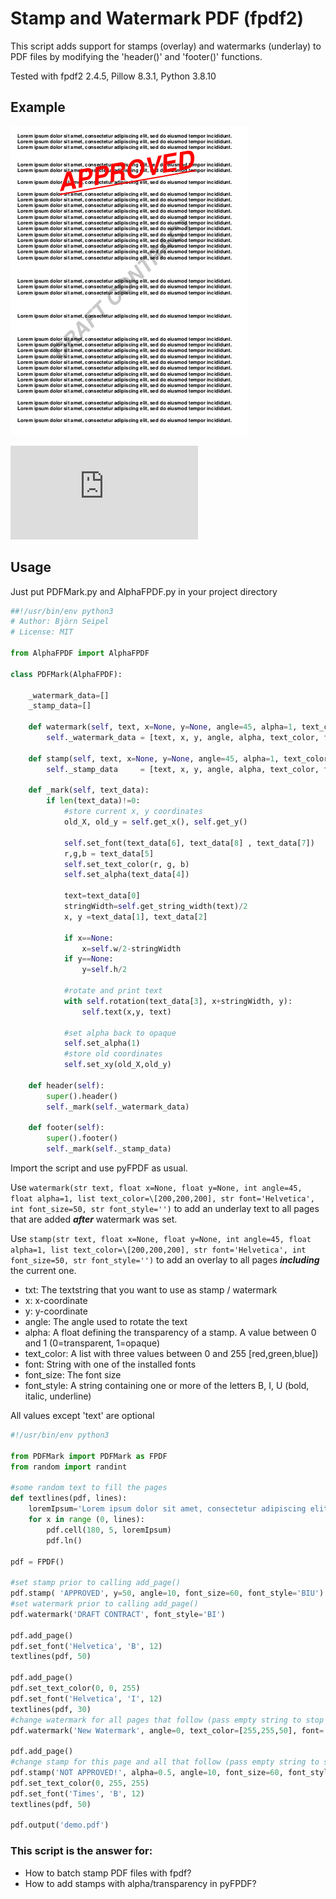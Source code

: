 # Stamp and Watermark PDF (fpdf2)
This script adds support for stamps (overlay) and watermarks (underlay) to PDF files by modifying the 'header()' and 'footer()' functions. 

Tested with fpdf2 2.4.5, Pillow 8.3.1, Python 3.8.10

## Example

![Mass stamping or watermarking PDF files](https://raw.githubusercontent.com/digidigital/Extensions-and-Scripts-for-pyFPDF-fpdf2/main/stamp_and_watermark/stamp_and_watermark.png)

![PDF File](https://github.com/digidigital/Extensions-and-Scripts-for-pyFPDF-fpdf2/raw/main/stamp_and_watermark/demo.pdf)

## Usage

Just put PDFMark.py and AlphaFPDF.py in your project directory

```python
##!/usr/bin/env python3
# Author: Björn Seipel
# License: MIT

from AlphaFPDF import AlphaFPDF

class PDFMark(AlphaFPDF):

    _watermark_data=[]
    _stamp_data=[]

    def watermark(self, text, x=None, y=None, angle=45, alpha=1, text_color=[200,200,200], font='Helvetica', font_size=50, font_style=''):        
        self._watermark_data = [text, x, y, angle, alpha, text_color, font, font_size, font_style]

    def stamp(self, text, x=None, y=None, angle=45, alpha=1, text_color=[255,0,0], font='Helvetica', font_size=50, font_style=''):
        self._stamp_data     = [text, x, y, angle, alpha, text_color, font, font_size, font_style]
    
    def _mark(self, text_data):
        if len(text_data)!=0:
            #store current x, y coordinates
            old_X, old_y = self.get_x(), self.get_y()
            
            self.set_font(text_data[6], text_data[8] , text_data[7])
            r,g,b = text_data[5]
            self.set_text_color(r, g, b)
            self.set_alpha(text_data[4])
            
            text=text_data[0]
            stringWidth=self.get_string_width(text)/2
            x, y =text_data[1], text_data[2] 
            
            if x==None:
                x=self.w/2-stringWidth
            if y==None:
                y=self.h/2
            
            #rotate and print text
            with self.rotation(text_data[3], x+stringWidth, y):
                self.text(x,y, text)                                 
            
            #set alpha back to opaque
            self.set_alpha(1)
            #store old coordinates
            self.set_xy(old_X,old_y)
            
    def header(self): 
        super().header()
        self._mark(self._watermark_data)

    def footer(self):
        super().footer()
        self._mark(self._stamp_data)
```

Import the script and use pyFPDF as usual.

Use
`watermark(str text, float x=None, float y=None, int angle=45, float alpha=1, list text_color=\[200,200,200], str font='Helvetica', int font_size=50, str font_style='')`
to add an underlay text to all pages that are added ***after*** watermark was set.

Use
`stamp(str text, float x=None, float y=None, int angle=45, float alpha=1, list text_color=\[200,200,200], str font='Helvetica', int font_size=50, str font_style='')`
to add an overlay to all pages ***including*** the current one.

* txt: The textstring that you want to use as stamp / watermark
* x: x-coordinate
* y: y-coordinate
* angle: The angle used to rotate the text
* alpha: A float defining the transparency of a stamp. A value between 0 and 1 (0=transparent, 1=opaque) 
* text_color: A list with three values between 0 and 255 \[red,green,blue])
* font: String with one of the installed fonts
* font_size: The font size
* font_style: A string containing one or more of the letters B, I, U (bold, italic, underline)  

All values except 'text' are optional

```python
#!/usr/bin/env python3

from PDFMark import PDFMark as FPDF 
from random import randint

#some random text to fill the pages 
def textlines(pdf, lines):
    loremIpsum='Lorem ipsum dolor sit amet, consectetur adipiscing elit, sed do eiusmod tempor incididunt.'
    for x in range (0, lines):
        pdf.cell(180, 5, loremIpsum)
        pdf.ln() 

pdf = FPDF()

#set stamp prior to calling add_page()
pdf.stamp( 'APPROVED', y=50, angle=10, font_size=60, font_style='BIU')
#set watermark prior to calling add_page()
pdf.watermark('DRAFT CONTRACT', font_style='BI')

pdf.add_page()
pdf.set_font('Helvetica', 'B', 12)
textlines(pdf, 50)

pdf.add_page()
pdf.set_text_color(0, 0, 255)
pdf.set_font('Helvetica', 'I', 12)
textlines(pdf, 30)
#change watermark for all pages that follow (pass empty string to stop printing watermarks)  
pdf.watermark('New Watermark', angle=0, text_color=[255,255,50], font='Courier', font_style='BI')

pdf.add_page()
#change stamp for this page and all that follow (pass empty string to stop printing stamps)
pdf.stamp('NOT APPROVED!', alpha=0.5, angle=10, font_size=60, font_style='BIU')
pdf.set_text_color(0, 255, 255)
pdf.set_font('Times', 'B', 12)
textlines(pdf, 50)

pdf.output('demo.pdf')
```

### This script is the answer for:
* How to batch stamp PDF files with fpdf?
* How to add stamps with alpha/transparency in pyFPDF?

